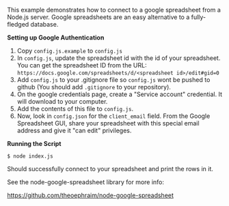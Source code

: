 This example demonstrates how to connect to a google spreadsheet from a Node.js server.  Google spreadsheets are an easy alternative to a fully-fledged database.

**Setting up Google Authentication**

1. Copy `config.js.example` to `config.js`
1. In `config.js`, update the spreadsheet id with the id of your spreadsheet.  You can get the spreadsheet ID from the URL: `https://docs.google.com/spreadsheets/d/<spreadsheet id>/edit#gid=0`
1. Add `config.js` to your .gitignore file so `config.js` wont be pushed to github (You should add `.gitignore` to your repository).
1. On the google credentials page, create a "Service account" credential.  It will download to your computer.
1. Add the contents of this file to `config.js`.
1. Now, look in `config.json` for the `client_email` field.  From the Google Spreadsheet GUI, share your spreadsheet with this special email address and give it "can edit" privileges.

**Running the Script**

    $ node index.js

Should successfully connect to your spreadsheet and print the rows in it.

See the node-google-spreadsheet library for more info:

https://github.com/theoephraim/node-google-spreadsheet
